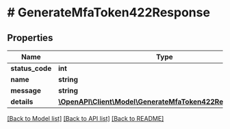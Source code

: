 # # GenerateMfaToken422Response

## Properties

Name | Type | Description | Notes
------------ | ------------- | ------------- | -------------
**status_code** | **int** |  | [optional]
**name** | **string** |  | [optional]
**message** | **string** |  | [optional]
**details** | [**\OpenAPI\Client\Model\GenerateMfaToken422ResponseDetails**](GenerateMfaToken422ResponseDetails.md) |  | [optional]

[[Back to Model list]](../../README.md#models) [[Back to API list]](../../README.md#endpoints) [[Back to README]](../../README.md)
